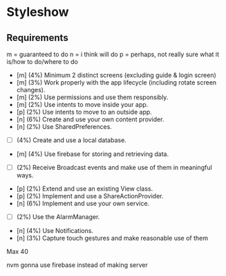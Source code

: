 # Styleshow

## Requirements

m = guaranteed to do
n = i think will do
p = perhaps, not really sure what it is/how to do/where to do

- [m] (4%) Minimum 2 distinct screens (excluding guide & login screen)
- [m] (3%) Work properly with the app lifecycle (including rotate screen changes).
- [m] (2%) Use permissions and use them responsibly.
- [m] (2%) Use intents to move inside your app.
- [p] (2%) Use intents to move to an outside app.
- [n] (6%) Create and use your own content provider.
- [n] (2%) Use SharedPreferences.
- [ ] (4%) Create and use a local database.
- [m] (4%) Use firebase for storing and retrieving data.
- [ ] (2%) Receive Broadcast events and make use of them in meaningful ways.
- [p] (2%) Extend and use an existing View class.
- [p] (2%) Implement and use a ShareActionProvider.
- [n] (6%) Implement and use your own service.
- [ ] (2%) Use the AlarmManager.
- [n] (4%) Use Notifications.
- [n] (3%) Capture touch gestures and make reasonable use of them

Max 40

nvm gonna use firebase instead of making server
